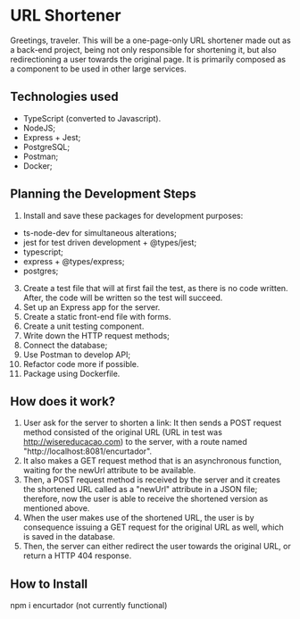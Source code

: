 # URL Shortener

Greetings, traveler. This will be a one-page-only URL shortener made out
as a back-end project, being not only responsible for shortening it, but also redirectioning a user towards the original page. It is primarily composed as a component to be used in other large services.

## Technologies used

- TypeScript (converted to Javascript).
- NodeJS;
- Express + Jest;
- PostgreSQL;
- Postman;
- Docker;

## Planning the Development Steps

1. Install and save these packages for development purposes:
  - ts-node-dev for simultaneous alterations;
  - jest for test driven development + @types/jest;
  - typescript;
  - express + @types/express;
  - postgres;

3. Create a test file that will at first fail the test, as there is
no code written. After, the code will be written so the test
will succeed.
4. Set up an Express app for the server.
5. Create a static front-end file with forms.
6. Create a unit testing component.
7. Write down the HTTP request methods;
8. Connect the database;
9. Use Postman to develop API;
10. Refactor code more if possible.
11. Package using Dockerfile.

## How does it work?

1. User ask for the server to shorten a link:
It then sends a POST request method consisted of the original URL (URL in test was http://wisereducacao.com) to the server, with a route named "http://localhost:8081/encurtador".
2. It also makes a GET request method that is an asynchronous function, waiting for the newUrl attribute to be available.
3. Then, a POST request method is received by the server and it creates the shortened URL called as a "newUrl" attribute in a JSON file; therefore, now the user is able to receive the shortened version as mentioned above.
4. When the user makes use of the shortened URL, the user is by consequence issuing a GET request for the original URL as well, which is saved in the database.
5. Then, the server can either redirect the user towards the original URL, or return a HTTP 404 response.

## How to Install

npm i encurtador (not currently functional)
